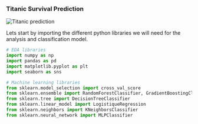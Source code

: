 
### Titanic Survival Prediction

![Titanic prediction](https://miro.medium.com/v2/resize:fit:1200/0*awbekd-RK9TrISOn)

Lets start by importing the different python libraries we will need for the analysis and classification model.

```python
# EDA libraries
import numpy as np
import pandas as pd
import matplotlib.pyplot as plt
import seaborn as sns

# Machine learning libraries
from sklearn.model_selection import cross_val_score
from sklearn.ensemble import RandomForestClassifier, GradientBoostingClasifier
from sklearn.tree import DecisionTreeClassifier
from sklearn.linear_model import LogistiqueRegression
from sklearn.neighbors import KNeighborsClassifier
from sklearn.neural_network import MLPClassifier

